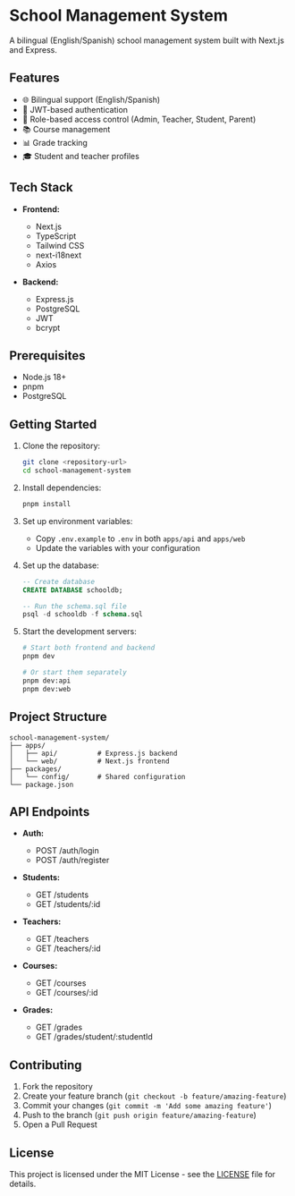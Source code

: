 # School Management System

A bilingual (English/Spanish) school management system built with Next.js and Express.

## Features

- 🌐 Bilingual support (English/Spanish)
- 🔐 JWT-based authentication
- 👥 Role-based access control (Admin, Teacher, Student, Parent)
- 📚 Course management
- 📊 Grade tracking
- 🎓 Student and teacher profiles

## Tech Stack

- **Frontend:**
  - Next.js
  - TypeScript
  - Tailwind CSS
  - next-i18next
  - Axios

- **Backend:**
  - Express.js
  - PostgreSQL
  - JWT
  - bcrypt

## Prerequisites

- Node.js 18+
- pnpm
- PostgreSQL

## Getting Started

1. Clone the repository:
   ```bash
   git clone <repository-url>
   cd school-management-system
   ```

2. Install dependencies:
   ```bash
   pnpm install
   ```

3. Set up environment variables:
   - Copy `.env.example` to `.env` in both `apps/api` and `apps/web`
   - Update the variables with your configuration

4. Set up the database:
   ```sql
   -- Create database
   CREATE DATABASE schooldb;

   -- Run the schema.sql file
   psql -d schooldb -f schema.sql
   ```

5. Start the development servers:
   ```bash
   # Start both frontend and backend
   pnpm dev

   # Or start them separately
   pnpm dev:api
   pnpm dev:web
   ```

## Project Structure

```
school-management-system/
├── apps/
│   ├── api/          # Express.js backend
│   └── web/          # Next.js frontend
├── packages/
│   └── config/       # Shared configuration
└── package.json
```

## API Endpoints

- **Auth:**
  - POST /auth/login
  - POST /auth/register

- **Students:**
  - GET /students
  - GET /students/:id

- **Teachers:**
  - GET /teachers
  - GET /teachers/:id

- **Courses:**
  - GET /courses
  - GET /courses/:id

- **Grades:**
  - GET /grades
  - GET /grades/student/:studentId

## Contributing

1. Fork the repository
2. Create your feature branch (`git checkout -b feature/amazing-feature`)
3. Commit your changes (`git commit -m 'Add some amazing feature'`)
4. Push to the branch (`git push origin feature/amazing-feature`)
5. Open a Pull Request

## License

This project is licensed under the MIT License - see the [LICENSE](LICENSE) file for details. 